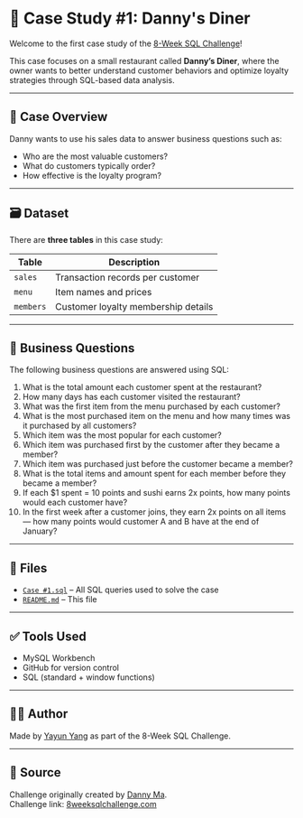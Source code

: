 # 🍜 Case Study #1: Danny's Diner

Welcome to the first case study of the [8-Week SQL Challenge](https://8weeksqlchallenge.com/case-study-1/)!

This case focuses on a small restaurant called **Danny’s Diner**, where the owner wants to better understand customer behaviors and optimize loyalty strategies through SQL-based data analysis.

---

## 🧾 Case Overview

Danny wants to use his sales data to answer business questions such as:

- Who are the most valuable customers?
- What do customers typically order?
- How effective is the loyalty program?

---

## 🗃️ Dataset

There are **three tables** in this case study:

| Table      | Description                         |
|------------|-------------------------------------|
| `sales`    | Transaction records per customer    |
| `menu`     | Item names and prices               |
| `members`  | Customer loyalty membership details |

---

## 🧠 Business Questions

The following business questions are answered using SQL:

1. What is the total amount each customer spent at the restaurant?
2. How many days has each customer visited the restaurant?
3. What was the first item from the menu purchased by each customer?
4. What is the most purchased item on the menu and how many times was it purchased by all customers?
5. Which item was the most popular for each customer?
6. Which item was purchased first by the customer after they became a member?
7. Which item was purchased just before the customer became a member?
8. What is the total items and amount spent for each member before they became a member?
9. If each $1 spent = 10 points and sushi earns 2x points, how many points would each customer have?
10. In the first week after a customer joins, they earn 2x points on all items — how many points would customer A and B have at the end of January?

---

## 📁 Files

- [`Case #1.sql`](./Case%20%231.sql) – All SQL queries used to solve the case
- [`README.md`](./README.md) – This file

---

## ✅ Tools Used

- MySQL Workbench
- GitHub for version control
- SQL (standard + window functions)

---

## 🙋‍♀️ Author

Made by [Yayun Yang](https://github.com/YayunYang) as part of the 8-Week SQL Challenge.

---

## 🔗 Source

Challenge originally created by [Danny Ma](https://twitter.com/datawithdanny).  
Challenge link: [8weeksqlchallenge.com](https://8weeksqlchallenge.com/case-study-1/)
